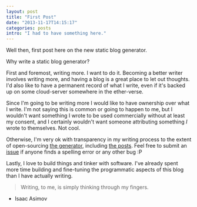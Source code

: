 ```yaml
---
layout: post
title: "First Post"
date: "2013-11-17T14:15:17"
categories: posts
intro: "I had to have something here."
---
```


Well then, first post here on the new static blog generator.

Why write a static blog generator?

First and foremost, writing more. I want to do it. Becoming a better writer involves writing more, and having a blog is a great place to let out thoughts. I'd also like to have a permanent record of what I write, even if it's backed up on some cloud-server somewhere in the ether-verse.

Since I'm going to be writing more I would like to have ownership over what I write. I'm not saying this is common or going to happen to me, but I wouldn't want something I wrote to be used commercially without at least my consent, and I certainly wouldn't want someone attributing something _I_ wrote to themselves. Not cool.

Otherwise, I'm very ok with transparency in my writing process to the extent of open-sourcing [the generator](https://github.com/feltnerm/blog), including [the posts](https://github.com/feltnerm/blog). Feel free to submit an [issue](https://github.com/feltnerm/blog/issues) if anyone finds a spelling error or any other bug :P

Lastly, I love to build things and tinker with software. I've already spent more time building and fine-tuning the programmatic aspects of this blog than I have actually writing.

> Writing, to me, is simply thinking through my fingers.
 - Isaac Asimov
